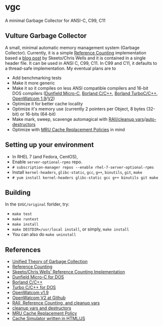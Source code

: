 # vgc
A minimal Garbage Collector for ANSI-C, C99, C11

## Vulture Garbage Collector
A small, minimal automatic memory management system (Garbage Collector).  Currently, it is a simple [Reference Counting][0] implementation based a [blog post][1] by Skeeto/Chris Wells and it is contained in a single header file.  It can be used in ANSI C, C99, C11.  In C99 and C11, it defaults to a thread-safe implementation.  My eventual plans are to
* Add benchmarking tests
* Make it more generic
* Make it so it compiles on less ANSI compatible compilers and 16-bit DOS compilers ([Dunfield Micro-C][2], [Borland C/C++][3], [Borland TurboC/C++][4], [OpenWatcom 1.9][5]/[V2][6])
* Optimize it for better cache locality
* Optimize it's memory use (currently 2 pointers per Object, 8 bytes (32-bit) or 16-bits (64-bit)
* Make mark, sweep, scavenge automagical with [RAII/cleanup vars][7]/[auto-destructors][8]
* Optimize with [MRU Cache Replacement Policies][9] in mind

## Setting up your environment
* In RHEL 7 (and Fedora, CentOS),
* Enable `server-optional-rpms` repo.
* `# subscription-manager repos --enable rhel-7-server-optional-rpms`
* Install `kernel-headers`, `glibc-static`, `gcc`, `g++`, `binutils`, `git`, `make`
* `# yum install kernel-headers glibc-static gcc g++ binutils git make`

## Building
In the `$VGC/original` forlder, try:
* `make test`
* `make runtest`
* `make install`
* `make DESTDIR=/usr/local install`, or simply, `make install`
* You can also do `make uninstall`

## References
* [Unified Theory of Garbage Collection][10]
* [Reference Counting][0]
* [Skeeto/Chris Wells' Reference Counting Implementation][1]
* [Dunfield Micro-C for DOS][2]
* [Borland C/C++][3]
* [Turbo C/C++ for DOS][4]
* [OpenWatcom v1.9][5]
* [OpenWatcom V2 at Github][6]
* [RAII, Reference Counting, and cleanup vars][7]
* [cleanup vars and destructors][8]
* [MRU Cache Replacement Policy][9]
* [Cache Simulator written in HTML/JS][11]

[0]: https://en.wikipedia.org/wiki/Reference_counting
[1]: http://nullprogram.com/blog/2015/02/17/
[2]: http://www.classiccmp.org/dunfield/dos/index.htm
[3]: https://en.wikipedia.org/wiki/Borland_C%2B%2B
[4]: https://en.wikipedia.org/wiki/Turbo_C%2B%2B
[5]: http://openwatcom.org/
[6]: https://github.com/open-watcom/open-watcom-v2
[7]: https://en.wikipedia.org/wiki/Resource_acquisition_is_initialization#Reference_counting
[8]: https://en.wikipedia.org/wiki/Destructor_(computer_programming)#In_C_with_GCC_extensions
[9]: https://en.wikipedia.org/wiki/Cache_replacement_policies#Most_Recently_Used_.28MRU.29
[10]: http://www.cs.virginia.edu/~cs415/reading/bacon-garbage.pdf
[11]: https://github.com/lpsantil/CacheSimulator
